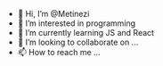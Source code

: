 - 👋 Hi, I’m @Metinezi
- 👀 I’m interested in programming
- 🌱 I’m currently learning JS and React
- 💞️ I’m looking to collaborate on ...
- 📫 How to reach me ...

<!---
Metinezi/Metinezi is a ✨ special ✨ repository because its `README.md` (this file) appears on your GitHub profile.
You can click the Preview link to take a look at your changes.
--->
